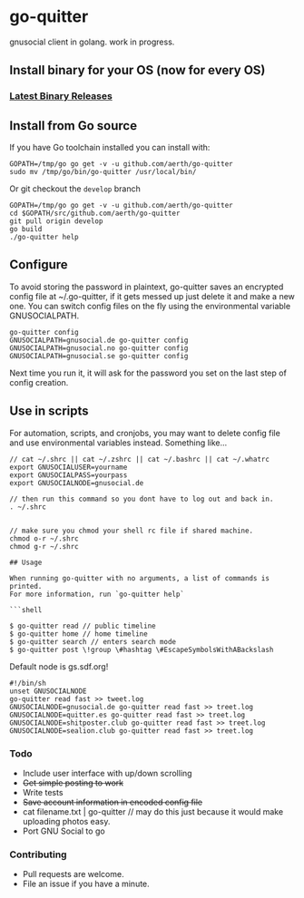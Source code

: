 # go-quitter
gnusocial client in golang. work in progress.

## Install binary for your OS (now for every OS)
### [Latest Binary Releases](https://github.com/aerth/go-quitter/releases)


## Install from Go source

If you have Go toolchain installed you can install with:

```shell
GOPATH=/tmp/go go get -v -u github.com/aerth/go-quitter
sudo mv /tmp/go/bin/go-quitter /usr/local/bin/
```

Or git checkout the `develop` branch
```shell
GOPATH=/tmp/go go get -v -u github.com/aerth/go-quitter
cd $GOPATH/src/github.com/aerth/go-quitter
git pull origin develop
go build
./go-quitter help
```


## Configure

To avoid storing the password in plaintext, go-quitter saves an encrypted config file at ~/.go-quitter, if it gets messed up just delete it and make a new one. You can switch config files on the fly using the environmental variable GNUSOCIALPATH.

```
go-quitter config
GNUSOCIALPATH=gnusocial.de go-quitter config
GNUSOCIALPATH=gnusocial.no go-quitter config
GNUSOCIALPATH=gnusocial.se go-quitter config

```

Next time you run it, it will ask for the password you set on the last step of config creation.


## Use in scripts


For automation, scripts, and cronjobs, you may want to delete config file and use environmental variables instead. Something like…

```
// cat ~/.shrc || cat ~/.zshrc || cat ~/.bashrc || cat ~/.whatrc
export GNUSOCIALUSER=yourname
export GNUSOCIALPASS=yourpass
export GNUSOCIALNODE=gnusocial.de

// then run this command so you dont have to log out and back in.
. ~/.shrc


// make sure you chmod your shell rc file if shared machine.
chmod o-r ~/.shrc
chmod g-r ~/.shrc

## Usage

When running go-quitter with no arguments, a list of commands is printed.
For more information, run `go-quitter help`

```shell

$ go-quitter read // public timeline
$ go-quitter home // home timeline
$ go-quitter search // enters search mode
$ go-quitter post \!group \#hashtag \#EscapeSymbolsWithABackslash
```

Default node is gs.sdf.org!

```shell
#!/bin/sh                                                                       
unset GNUSOCIALNODE                                                             
go-quitter read fast >> tweet.log                                                   
GNUSOCIALNODE=gnusocial.de go-quitter read fast >> treet.log                         
GNUSOCIALNODE=quitter.es go-quitter read fast >> treet.log                           
GNUSOCIALNODE=shitposter.club go-quitter read fast >> treet.log                      
GNUSOCIALNODE=sealion.club go-quitter read fast >> treet.log   

```

### Todo

* Include user interface with up/down scrolling
* ~~Get simple posting to work~~
* Write tests
* ~~Save account information in encoded config file~~
* cat filename.txt | go-quitter // may do this just because it would make uploading photos easy.
* Port GNU Social to go



### Contributing

* Pull requests are welcome.
* File an issue if you have a minute.
